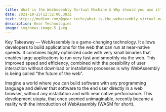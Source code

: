 ```yaml
---
title: What is the WebAssembly Virtual Machine & Why should you use it?
date: 2021-10-25T12:32:00.383Z
text: https://medium.com/@gear_techs/what-is-the-webassembly-virtual-machine-why-should-you-use-it-5bfa521e7880
description: Gear Technologies
image: img/news-image-5.jpeg
---
```

Key Takeaway — WebAssembly is a game-changing technology. It allows developers to build applications for the web that can run at near-native speeds. It combines highly optimized code with very small binaries that enables large applications to run very fast and smoothly via the web. This improved speed and efficiency, combined with the possibility of user interaction without download or installation processes is why WebAssembly is being called “the future of the web”.

Imagine a world where you can build software with any programming language and deliver that software to the end user directly in a web browser, without any installation and with near native performance. This development utopia, that once seemed unimaginable, recently became a reality with the introduction of WebAssembly (WASM for short).